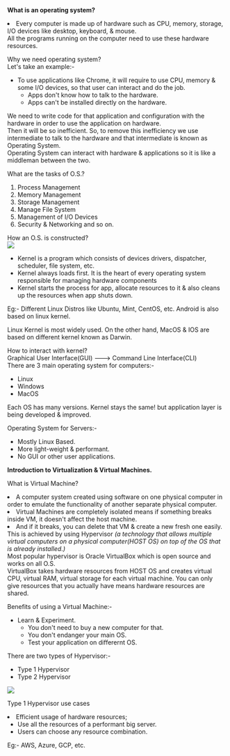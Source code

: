 <p><strong>What is an operating system?</strong> <br>
<li>Every computer is made up of hardware such as CPU, memory, storage, I/O devices like desktop, keyboard, & mouse.<br>
    All the programs running on the computer need to use these hardware resources.
</li>
</p>

<p>Why we need operating system? <br>
Let's take an example:- <br>
    <ul>
        <li>To use applications like Chrome, it will require to use CPU, memory & some I/O devices, so that user can interact and do the job.
            <ul>
                <li>Apps don't know how to talk to the hardware.</li>
                <li>Apps can't be installed directly on the hardware.</li>
            </ul>    
        </li>
    </ul>
</p>

<p>We need to write code for that application and configuration with the hardware in order to use the application on hardware. <br> Then it will be so inefficient. So, to remove this inefficiency we use intermediate to talk to the hardware and that intermediate is known as Operating System. <br>
Operating System can interact with hardware & applications so it is like a middleman between the two. </p>

<p>What are the tasks of O.S.? <br>
    <ol>
        <li>Process Management</li>
        <li>Memory Management</li>
        <li>Storage Management</li>
        <li>Manage File System</li>
        <li>Management of I/O Devices</li>
        <li>Security & Networking and so on.</li>
    </ol>
</p>

<p>How an O.S. is constructed? <br>
<img src="https://upload.wikimedia.org/wikipedia/commons/thumb/8/8f/Kernel_Layout.svg/220px-Kernel_Layout.svg.png">
<ul>
    <li>Kernel is a program which consists of devices drivers, dispatcher, scheduler, file system, etc.</li>
    <li>Kernel always loads first. It is the heart of every operating system responsible for managing hardware components</li>
    <li>Kernel starts the process for app, allocate resources to it & also cleans up the resources when app shuts down.</li>
</ul>
<p>Eg:- Different Linux Distros like Ubuntu, Mint, CentOS, etc. Android is also based on linux kernel.</p>
</p>

<p>Linux Kernel is most widely used. On the other hand, MacOS & IOS are based on different kernel known as Darwin.</p>

<p>How to interact with kernel? <br>
Graphical User Interface(GUI) ---> Command Line Interface(CLI) <br>
There are 3 main operating system for computers:- 
<ul>
    <li>Linux</li>
    <li>Windows</li>
    <li>MacOS</li>
</ul>
Each OS has many versions. Kernel stays the same! but application layer is being developed & improved. <br>
</p>

<p>Operating System for Servers:- <br>
<ul>
    <li>Mostly Linux Based.</li>
    <li>More light-weight & performant.</li>
    <li>No GUI or other user applications.</li>
</ul>
</p>

<p><strong>Introduction to Virtualization & Virtual Machines.</strong> <br>
<p>What is Virtual Machine? <br>
<li>A computer system created using software on one physical computer in order to emulate the functionality of another separate physical computer.</li>
<li>Virtual Machines are completely isolated means if something breaks inside VM, it doesn't affect the host machine.</li>
<li>And if it breaks, you can delete that VM & create a new fresh one easily.</li>
This is achieved by using Hypervisor <em>(a technology that allows multiple virtual computers on a physical computer(HOST OS) on top of the OS that is already installed.)</em> <br>
Most popular hypervisor is Oracle VirtualBox which is open source and works on all O.S. <br>
VirtualBox takes hardware resources from HOST OS and creates virtual CPU, virtual RAM, virtual storage for each virtual machine. You can only give resources that you actually have means hardware resources are shared.
</p>
</p>

<p>Benefits of using a Virtual Machine:- 
<ul>
    <li>Learn & Experiment.
        <ul>
            <li>You don't need to buy a new computer for that.</li>
            <li>You don't endanger your main OS.</li>
            <li>Test your application on differernt OS.</li>
        </ul>
    </li>
</ul>
</p>

<p>There are two types of Hypervisor:-
<ul>
    <li>Type 1 Hypervisor</li>
    <li>Type 2 Hypervisor</li>
</ul>
<img src="https://www.serverwatch.com/wp-content/uploads/2020/09/what-is-a-hypervisor-server_5f5ed47e2d2aa.jpeg">
</p>

<p>Type 1 Hypervisor use cases <br> 
<li>Efficient usage of hardware resources;
    <ul>
        <li>Use all the resources of a performant big server.</li>
        <li>Users can choose any resource combination.</li>
    </ul>
</li>
Eg:- AWS, Azure, GCP, etc.
</p>
